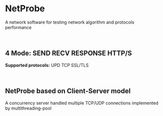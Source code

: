 # NetProbe
A network software for testing network algorithm and protocols performance    
<br><br>

## **4 Mode:** SEND RECV RESPONSE HTTP/S  
**Supported protocols:** UPD TCP SSL/TLS    
<br><br>

## NetProbe based on **Client-Server** model  
A concurrency server handled multiple TCP/UDP connections implemented by multithreading-pool  
<br><br>
